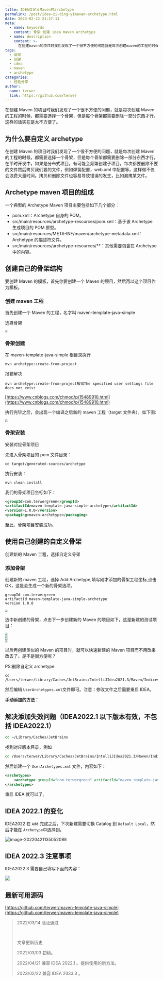 ```yaml
---
title: IDEA自定义Maven的archetype
permalink: /post/idea-zi-ding-yimaven-archetype.html
date: 2023-02-22 21:27:11
meta:
  - name: keywords
    content: 骨架 创建 idea maven archetype
  - name: description
    content: >-
      在创建maven的项目时我们发现了一个很不方便的问题就是每次创建maven的工程的时候都需要选择一个骨架但是每个骨架都需要删除一部分东西才行这样的话实在是太不方便了。为什么要自定义archetype在创建maven的项目时我们发现了一个很不方便的问题就是每次创建maven的工程的时候都需要选择一个骨架但是每个骨架都需要删除一部分东西才行在平时开发中如果是分布式项目有可能会频繁创建子项目每次都要删除不要的文件然后拷贝我们要的文件例如弹簧配置webxml中配置等。这样做不仅会浪费大量时间拷贝和删除文件也容易导
tags:
  - 骨架
  - 创建
  - idea
  - maven
  - archetype
categories:
  - 经验分享
author:
  name: terwer
  link: https://github.com/terwer
---
```




在创建 Maven 的项目时我们发现了一个很不方便的问题，就是每次创建 Maven 的工程的时候，都需要选择一个骨架，但是每个骨架都需要删除一部分东西才行，这样的话实在是太不方便了。

## 为什么要自定义 archetype

在创建 Maven 的项目时我们发现了一个很不方便的问题，就是每次创建 Maven 的工程的时候，都需要选择一个骨架，但是每个骨架都需要删除一部分东西才行，在平时开发中，如果是分布式项目，有可能会频繁创建子项目，每次都要删除不要的文件然后拷贝我们要的文件，例如弹簧配置，web.xml 中配置等。这样做不仅会浪费大量时间，拷贝和删除文件也容易导致错误的发生，比如漏拷某文件。

## Archetype maven 项目的组成

一个典型的 Archetype Maven 项目主要包括如下几个部分：

* pom.xml：Archetype 自身的 POM。
* src/main/resources/archetype-resources/pom.xml：基于该 Archetype 生成项目的 POM 原型。
* src/main/resources/META-INF/maven/archetype-metadata.xml：Archetype 的描述符文件。
* src/main/resources/archetype-resources/**：其他需要包含在 Archetype 中的内容。

## 创建自己的骨架结构

要创建 Maven 的模板，首先你要创建一个 Maven 的项目，然后再以这个项目作为模板。

### 创建 maven 工程

首先创建一个 Maven 的工程，名字叫 maven-template-java-simple

选择骨架

<div>
<img src="https://img1.terwer.space/20220314105651.jpeg" style="zoom:50%;" />
</div>

### 骨架创建

在 maven-template-java-simple 根目录执行

```
mvn archetype:create-from-project
```

报错解决

```
mvn archetype:create-from-project报错The specified user settings file does not exist
```

[https://www.cnblogs.com/chmod/p/15489910.html](https://www.cnblogs.com/chmod/p/15489910.html)

执行完毕之后，会出现一个编译之后新的 maven 工程（target 文件夹），如下图:

<div>
<img src="https://img1.terwer.space/20220314105712.jpeg" style="zoom:50%;" />
</div>

### 骨架安装

安装对应骨架项目

先进入骨架项目的 pom 文件目录：

```
cd target/generated-sources/archetype
```

执行安装：

```
mvn clean install
```

我们的骨架项目坐标如下：

```xml
<groupId>com.terwergreen</groupId>
<artifactId>maven-template-java-simple-archetype</artifactId>
<version>1.0.0</version>
<packaging>maven-archetype</packaging>
```

至此，骨架项目安装成功。

## 使用自己创建的自定义骨架

创建新的 Maven 工程，选择自定义骨架

### 添加骨架

创建新的 maven 工程，选择 Add Archetype,填写刚才添加的骨架工程坐标,点击 OK，这是会生成一个新的骨架选项。

```
groupId com.terwergreen
artifactId maven-template-java-simple-archetype
version 1.0.0
```

<div>
<img src="https://img1.terwer.space/20220314105749.jpeg" style="zoom:50%;" />
</div>

选中新创建的骨架，点击下一步创建新的 Maven 的项目如下，这是新建的测试项目：

<div>
<img src="https://img1.terwer.space/20220314105803.jpeg" style="zoom:50%;" />
</div>

<div>
<img src="https://img1.terwer.space/20220314105811.jpeg" style="zoom:50%;" />
</div>

<div>
<img src="https://img1.terwer.space/20220314105835.jpeg" style="zoom:50%;" />
</div>

<div>
<img src="https://img1.terwer.space/20220314105849.jpeg" style="zoom:50%;" />
</div>

以后再创建类似的 Maven 的项目时，就可以快速新建的 Maven 项目而不用改来改去了。是不是很方便呢？

PS:删除自定义 archetype

```
cd /Users/terwer/Library/Caches/JetBrains/IntelliJIdea2021.3/Maven/Indices
```

然后编辑 `UserArchetypes.xml`​ 文件即可。注意：修改文件之后需要重启 IDEA。

**手动添加的方法：**

## 解决添加失效问题（IDEA2022.1 以下版本有效，不包括 IDEA2022.1）

```bash
cd ~/Library/Caches/JetBrains
```

找到对应版本目录，例如

```bash
cd /Users/terwer/Library/Caches/JetBrains/IntelliJIdea2021.3/Maven/Indices
```

然后新建一个 `UserArchetypes.xml`​ 文件，内容如下：

```xml
<archetypes>
    <archetype groupId="com.terwergreen" artifactId="maven-template-java-simple-archetype" version="1.0.3" />
</archetypes>
```

重启 IDEA 就可以了。

## IDEA 2022.1 的变化

IDEA2022 在 `Add`​ 完成之后，下次新建需要切换 Catalog 到 `Default Local`​，然后才能在 `Archetype`​ 中选择到。

​![image-20220421135052088](https://img1.terwer.space/image-20220421135052088.png)​

## IDEA 2022.3 注意事项

IDEA2022.3 需要自己填写下面的内容：

​![](https://static.terwergreen.com/test/202302222136384.png)​

## 最新可用源码

[https://github.com/terwer/maven-template-java-simple](https://github.com/terwer/maven-template-java-simple)

> 2022/03/14 验证通过
>
> ‍
>
> 文章更新历史
>
> 2022/03/03 初稿。
>
> 2022/04/21 兼容 IDEA 2022.1 。提供使用的新方法。
>
> 2023/02/22 兼容 IDEA 2033.3 。
